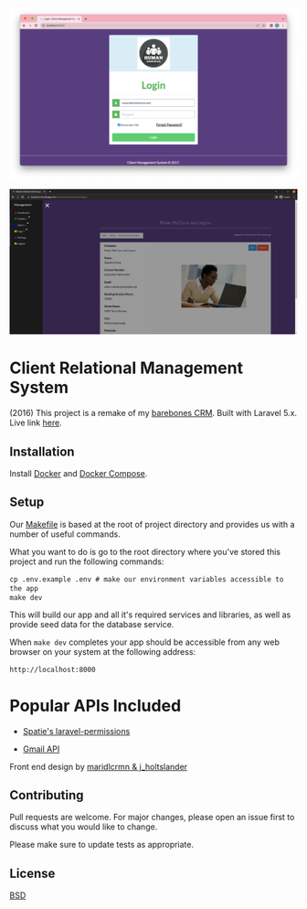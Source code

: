 ![crm.png](https://github.com/kkamara/useful/raw/main/crm.png)

![crm2.png](https://github.com/kkamara/useful/raw/main/crm2.png)

# Client Relational Management System

(2016) This project is a remake of my [barebones CRM](https://github.com/kkamara/crm). Built with Laravel 5.x. Live link [here](https://laravelcrm.herokuapp.com/).

## Installation

Install [Docker](https://docs.docker.com/get-docker/) and [Docker Compose](https://docs.docker.com/compose/install/).


## Setup

Our [Makefile](https://github.com/kkamara/laravel-crm/blob/master/Makefile) is based at the root of project directory and provides us with a number of useful commands.

What you want to do is go to the root directory where you've stored this project and run the following commands:
```
cp .env.example .env # make our environment variables accessible to the app
make dev
```

This will build our app and all it's required services and libraries, as well as provide seed data for the database service.

When `make dev` completes your app should be accessible from any web browser on your system at the following address:
```
http://localhost:8000
```

# Popular APIs Included
- [Spatie's laravel-permissions](https://github.com/spatie/laravel-permission)

 - [Gmail API](https://developers.google.com/gmail/api/guides/)


Front end design by [maridlcrmn & j_holtslander](https://codepen.io/j_holtslander/pen/XmpMEp)

## Contributing
Pull requests are welcome. For major changes, please open an issue first to discuss what you would like to change.

Please make sure to update tests as appropriate.

## License
[BSD](https://opensource.org/licenses/BSD-3-Clause)
